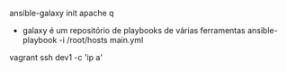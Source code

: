 ansible-galaxy init apache q
- galaxy é um repositório de playbooks de várias ferramentas
ansible-playbook -i /root/hosts main.yml

vagrant ssh dev1 -c 'ip a'
